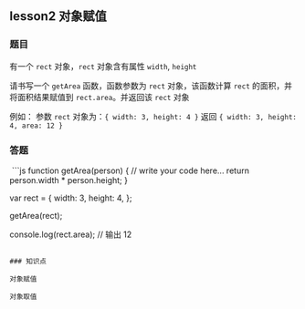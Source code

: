 ## lesson2 对象赋值

### 题目

有一个 `rect` 对象，`rect` 对象含有属性 `width`, `height`

请书写一个 `getArea` 函数，函数参数为 `rect` 对象，该函数计算 `rect` 的面积，并将面积结果赋值到 `rect.area`。并返回该 `rect` 对象

例如：
参数 `rect` 对象为：`{ width: 3, height: 4 }`
返回 `{ width: 3, height: 4, area: 12 }`

### 答题
 ```js
function getArea(person) {
  // write your code here...
  return person.width * person.height;
}

var rect = {
  width: 3,
  height: 4,
};

getArea(rect);

console.log(rect.area); // 输出 12
```

### 知识点

对象赋值

对象取值

